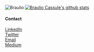 [![Braulio Cassule's github stats](https://github-readme-stats.vercel.app/api?username=braulio94)](https://github.com/braulio94)
<img align="left" src="https://github-readme-stats.vercel.app/api/top-langs/?username=braulio94&layout=compact&hide=html" alt="Braulio" />


#### Contact
[LinkedIn](https://linkedin.com/in/braulio94)<br>
[Twitter](https://twitter.com/brauliocaassule)<br>
[Email](brauliocassule94@gmail.com)<br>
[Medium](https://medium.com/@brauliocassule)<br>
